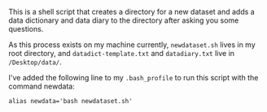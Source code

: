 This is a shell script that creates a directory for a new dataset and adds a data dictionary and data diary to the directory after asking you some questions.

As this process exists on my machine currently, `newdataset.sh` lives in my root directory, and `datadict-template.txt` and `datadiary.txt` live in `/Desktop/data/`.

I've added the following line to my `.bash_profile` to run this script with the command newdata:

`alias newdata='bash newdataset.sh'`